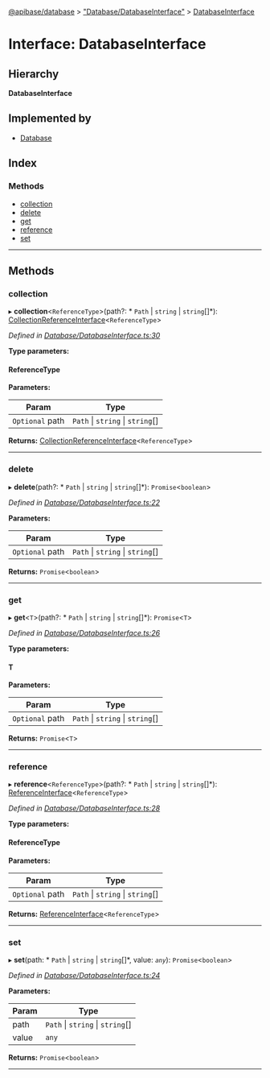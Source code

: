 [@apibase/database](../README.md) > ["Database/DatabaseInterface"](../modules/_database_databaseinterface_.md) > [DatabaseInterface](../interfaces/_database_databaseinterface_.databaseinterface.md)

# Interface: DatabaseInterface

## Hierarchy

**DatabaseInterface**

## Implemented by

* [Database](../classes/_database_database_.database.md)

## Index

### Methods

* [collection](_database_databaseinterface_.databaseinterface.md#collection)
* [delete](_database_databaseinterface_.databaseinterface.md#delete)
* [get](_database_databaseinterface_.databaseinterface.md#get)
* [reference](_database_databaseinterface_.databaseinterface.md#reference)
* [set](_database_databaseinterface_.databaseinterface.md#set)

---

## Methods

<a id="collection"></a>

###  collection

▸ **collection**<`ReferenceType`>(path?: * `Path` &#124; `string` &#124; `string`[]*): [CollectionReferenceInterface](_database_reference_collectionreferenceinterface_.collectionreferenceinterface.md)<`ReferenceType`>

*Defined in [Database/DatabaseInterface.ts:30](https://github.com/chapterjason/APIBase/blob/e44e28d/packages/database/src/Database/DatabaseInterface.ts#L30)*

**Type parameters:**

#### ReferenceType 
**Parameters:**

| Param | Type |
| ------ | ------ |
| `Optional` path |  `Path` &#124; `string` &#124; `string`[]|

**Returns:** [CollectionReferenceInterface](_database_reference_collectionreferenceinterface_.collectionreferenceinterface.md)<`ReferenceType`>

___
<a id="delete"></a>

###  delete

▸ **delete**(path?: * `Path` &#124; `string` &#124; `string`[]*): `Promise`<`boolean`>

*Defined in [Database/DatabaseInterface.ts:22](https://github.com/chapterjason/APIBase/blob/e44e28d/packages/database/src/Database/DatabaseInterface.ts#L22)*

**Parameters:**

| Param | Type |
| ------ | ------ |
| `Optional` path |  `Path` &#124; `string` &#124; `string`[]|

**Returns:** `Promise`<`boolean`>

___
<a id="get"></a>

###  get

▸ **get**<`T`>(path?: * `Path` &#124; `string` &#124; `string`[]*): `Promise`<`T`>

*Defined in [Database/DatabaseInterface.ts:26](https://github.com/chapterjason/APIBase/blob/e44e28d/packages/database/src/Database/DatabaseInterface.ts#L26)*

**Type parameters:**

#### T 
**Parameters:**

| Param | Type |
| ------ | ------ |
| `Optional` path |  `Path` &#124; `string` &#124; `string`[]|

**Returns:** `Promise`<`T`>

___
<a id="reference"></a>

###  reference

▸ **reference**<`ReferenceType`>(path?: * `Path` &#124; `string` &#124; `string`[]*): [ReferenceInterface](_database_reference_referenceinterface_.referenceinterface.md)<`ReferenceType`>

*Defined in [Database/DatabaseInterface.ts:28](https://github.com/chapterjason/APIBase/blob/e44e28d/packages/database/src/Database/DatabaseInterface.ts#L28)*

**Type parameters:**

#### ReferenceType 
**Parameters:**

| Param | Type |
| ------ | ------ |
| `Optional` path |  `Path` &#124; `string` &#124; `string`[]|

**Returns:** [ReferenceInterface](_database_reference_referenceinterface_.referenceinterface.md)<`ReferenceType`>

___
<a id="set"></a>

###  set

▸ **set**(path: * `Path` &#124; `string` &#124; `string`[]*, value: *`any`*): `Promise`<`boolean`>

*Defined in [Database/DatabaseInterface.ts:24](https://github.com/chapterjason/APIBase/blob/e44e28d/packages/database/src/Database/DatabaseInterface.ts#L24)*

**Parameters:**

| Param | Type |
| ------ | ------ |
| path |  `Path` &#124; `string` &#124; `string`[]|
| value | `any` |

**Returns:** `Promise`<`boolean`>

___

